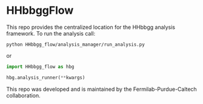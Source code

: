 # HHbbggFlow

This repo provides the centralized location for the HHbbgg analysis framework. To run the analysis call:
```
python HHbbgg_flow/analysis_manager/run_analysis.py
```
or
```python
import HHbbgg_flow as hbg

hbg.analysis_runner(**kwargs)
```

This repo was developed and is maintained by the Fermilab-Purdue-Caltech collaboration.
